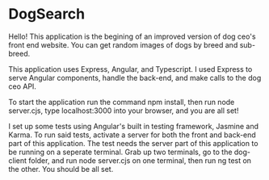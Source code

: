 # DogSearch

Hello! This application is the begining of an improved version of dog ceo's front end website. You can get random images of dogs by breed and sub-breed. 

This application uses Express, Angular, and Typescript. I used Express to serve Angular components, handle the back-end, and make calls to the dog ceo API.

To start the application run the command npm install, then run node server.cjs, type localhost:3000 into your browser, and you are all set!

I set up some tests using Angular's built in testing framework, Jasmine and Karma. To run said tests, activate a server for both the front and back-end part of this application. The test needs the server part of this application to be running on a seperate terminal. Grab up two terminals, go to the dog-client folder, and run node server.cjs on one terminal, then run ng test on the other. You should be all set. 
